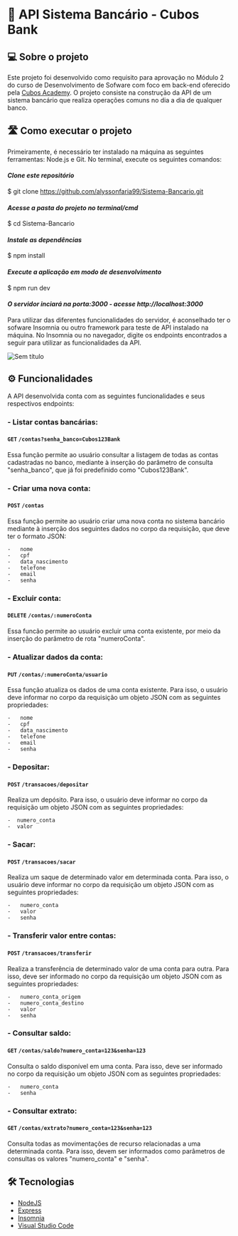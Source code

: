 #  🏦 API Sistema Bancário - Cubos Bank

## 💻 Sobre o projeto
  Este projeto foi desenvolvido como requisito para aprovação no Módulo 2 do curso de Desenvolvimento de Sofware com foco em back-end oferecido pela [Cubos Academy](https://cubos.academy/).
  O projeto consiste na construção da API de um sistema bancário que realiza operações comuns no dia a dia de qualquer banco.

## 🛣️ Como executar o projeto
  Primeiramente, é necessário ter instalado na máquina as seguintes ferramentas: Node.js e Git. No terminal, execute os seguintes comandos:

  
#### *Clone este repositório*
$ git clone https://github.com/alyssonfaria99/Sistema-Bancario.git

#### *Acesse a pasta do projeto no terminal/cmd*
$ cd Sistema-Bancario

#### *Instale as dependências*
$ npm install

#### *Execute a aplicação em modo de desenvolvimento*
$ npm run dev

#### *O servidor inciará na porta:3000 - acesse http://localhost:3000*

Para utilizar das diferentes funcionalidades do servidor, é aconselhado ter o sofware Insomnia ou outro framework para teste de API instalado na máquina. No Insomnia ou no navegador, digite os endpoints encontrados a seguir
para utilizar as funcionalidades da API.

![Sem título](https://github.com/alyssonfaria99/Sistema-Bancario/assets/139504868/450343f7-673f-4c61-9582-d8211ae70b4e)



## ⚙️ Funcionalidades
  A API desenvolvida conta com as seguintes funcionalidades e seus respectivos endpoints:
  
### - **Listar contas bancárias:**
    
#### `GET` `/contas?senha_banco=Cubos123Bank`
Essa função permite ao usuário consultar a listagem de todas as contas cadastradas no banco, mediante à inserção 
do parâmetro de consulta "senha_banco", que já foi predefinido como "Cubos123Bank".
     
### - **Criar uma nova conta:**

#### `POST` `/contas`

Essa função permite ao usuário criar uma nova conta no sistema bancário mediante à inserção dos seguintes dados no
corpo da requisição, que deve ter o formato JSON:

    -   nome
    -   cpf 
    -   data_nascimento
    -   telefone
    -   email
    -   senha
    
### - **Excluir conta:**

#### `DELETE` `/contas/:numeroConta`

Essa funcão permite ao usuário excluir uma conta existente, por meio da inserção do parâmetro de rota "numeroConta".

### - Atualizar dados da conta:

#### `PUT` `/contas/:numeroConta/usuario`

Essa função atualiza os dados de uma conta existente. Para isso, o usuário deve informar no corpo da requisição um objeto JSON com as seguintes propriedades:

    -   nome
    -   cpf 
    -   data_nascimento
    -   telefone
    -   email
    -   senha


### - Depositar:

#### `POST` `/transacoes/depositar`

Realiza um depósito. Para isso, o usuário deve informar no corpo da requisição um objeto JSON com as seguintes propriedades:

    -  numero_conta
    -  valor

  
### - Sacar:

#### `POST` `/transacoes/sacar`

Realiza um saque de determinado valor em determinada conta. Para isso, o usuário deve informar no corpo da requisição um objeto JSON com as seguintes propriedades:

    -   numero_conta
    -   valor
    -   senha

### - Transferir valor entre contas:

#### `POST` `/transacoes/transferir`

Realiza a transferência de determinado valor de uma conta para outra. Para isso, deve ser informado no corpo da requisição um objeto JSON com as seguintes propriedades:

    -   numero_conta_origem
    -   numero_conta_destino
    -   valor
    -   senha
    
### - Consultar saldo:

#### `GET` `/contas/saldo?numero_conta=123&senha=123`

Consulta o saldo disponível em uma conta. Para isso, deve ser informado no corpo da requisição um objeto JSON com as seguintes propriedades:

    -   numero_conta
    -   senha
    
### - Consultar extrato:

#### `GET` `/contas/extrato?numero_conta=123&senha=123`

Consulta todas as movimentações de recurso relacionadas a uma determinada conta. Para isso, devem ser informados como parâmetros de consultas os valores "numero_conta" e "senha".

## 🛠 Tecnologias

-  [NodeJS](https://nodejs.org/en)
-  [Express](https://expressjs.com/pt-br/)
-  [Insomnia](https://insomnia.rest/download)
-  [Visual Studio Code](https://code.visualstudio.com/)

    
  
  
